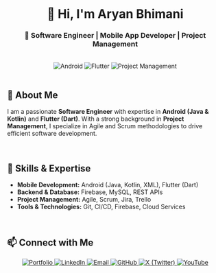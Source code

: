 <h1 align="center">👋 Hi, I'm Aryan Bhimani</h1>
<h3 align="center">🚀 Software Engineer | Mobile App Developer | Project Management</h3>

<br/>

<div align="center">
  <img src="https://img.shields.io/badge/Android-Java%20%7C%20Kotlin-brightgreen?style=for-the-badge&logo=android" alt="Android" />
  <img src="https://img.shields.io/badge/Flutter-Dart-blue?style=for-the-badge&logo=flutter" alt="Flutter" />
  <img src="https://img.shields.io/badge/Project%20Management-Scrum%20%7C%20Agile-orange?style=for-the-badge&logo=trello" alt="Project Management" />
</div>

<br/>

<h2>🚀 About Me</h2>
<p>
I am a passionate <b>Software Engineer</b> with expertise in <b>Android (Java & Kotlin)</b> and <b>Flutter (Dart)</b>. 
With a strong background in <b>Project Management</b>, I specialize in Agile and Scrum methodologies to drive efficient software development.
</p>

<br/>

<h2>🔹 Skills & Expertise</h2>
<ul>
  <li><b>Mobile Development:</b> Android (Java, Kotlin, XML), Flutter (Dart)</li>
  <li><b>Backend & Database:</b> Firebase, MySQL, REST APIs</li>
  <li><b>Project Management:</b> Agile, Scrum, Jira, Trello</li>
  <li><b>Tools & Technologies:</b> Git, CI/CD, Firebase, Cloud Services</li>
</ul>

<br/>

<h2>📫 Connect with Me</h2>
<p align="center">
   <a href="https://dev-aryanbhimani.pantheonsite.io/" target="_blank">
    <img src="https://img.shields.io/badge/Portfolio-000000?style=for-the-badge&logo=react&logoColor=white" alt="Portfolio">
  </a>
  <a href="https://www.linkedin.com/in/aryanbhimani/" target="_blank">
    <img src="https://img.shields.io/badge/LinkedIn-0077B5?style=for-the-badge&logo=linkedin&logoColor=white" alt="LinkedIn">
  </a>
  <a href="mailto:aryan.bhimani.93@gmail.com">
    <img src="https://img.shields.io/badge/Email-D14836?style=for-the-badge&logo=gmail&logoColor=white" alt="Email">
  </a>
  <a href="https://github.com/aryanbhimani" target="_blank">
    <img src="https://img.shields.io/badge/GitHub-181717?style=for-the-badge&logo=github&logoColor=white" alt="GitHub">
  </a>
  <a href="https://x.com/aryan46022" target="_blank">
    <img src="https://img.shields.io/badge/X-000000?style=for-the-badge&logo=twitter&logoColor=white" alt="X (Twitter)">
  </a>
  <a href="https://www.youtube.com/@aryanbhimani940" target="_blank">
    <img src="https://img.shields.io/badge/YouTube-FF0000?style=for-the-badge&logo=youtube&logoColor=white" alt="YouTube">
  </a>
</p>
